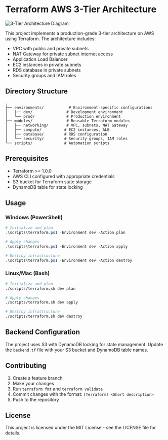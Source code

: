 # Terraform AWS 3-Tier Architecture

![3-Tier Architecture Diagram](../src/6580e9ee-31f9-442f-90f3-d7c21aee37ba.png)

This project implements a production-grade 3-tier architecture on AWS using Terraform. The architecture includes:

- VPC with public and private subnets
- NAT Gateway for private subnet internet access
- Application Load Balancer
- EC2 instances in private subnets
- RDS database in private subnets
- Security groups and IAM roles

## Directory Structure

```
.
├── environments/           # Environment-specific configurations
│   ├── dev/               # Development environment
│   └── prod/              # Production environment
├── modules/               # Reusable Terraform modules
│   ├── networking/        # VPC, subnets, NAT Gateway
│   ├── compute/          # EC2 instances, ALB
│   ├── database/         # RDS configuration
│   └── security/         # Security groups, IAM roles
└── scripts/              # Automation scripts
```

## Prerequisites

- Terraform >= 1.0.0
- AWS CLI configured with appropriate credentials
- S3 bucket for Terraform state storage
- DynamoDB table for state locking

## Usage

### Windows (PowerShell)

```powershell
# Initialize and plan
.\scripts\terraform.ps1 -Environment dev -Action plan

# Apply changes
.\scripts\terraform.ps1 -Environment dev -Action apply

# Destroy infrastructure
.\scripts\terraform.ps1 -Environment dev -Action destroy
```

### Linux/Mac (Bash)

```bash
# Initialize and plan
./scripts/terraform.sh dev plan

# Apply changes
./scripts/terraform.sh dev apply

# Destroy infrastructure
./scripts/terraform.sh dev destroy
```

## Backend Configuration

The project uses S3 with DynamoDB locking for state management. Update the `backend.tf` file with your S3 bucket and DynamoDB table names.

## Contributing

1. Create a feature branch
2. Make your changes
3. Run `terraform fmt` and `terraform validate`
4. Commit changes with the format: `[Terraform] <Short description>`
5. Push to the repository

## License

This project is licensed under the MIT License - see the LICENSE file for details. 